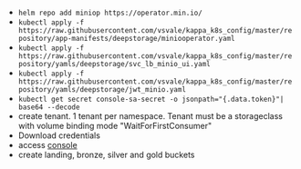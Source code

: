 - `helm repo add miniop https://operator.min.io/`
- `kubectl apply -f https://raw.githubusercontent.com/vsvale/kappa_k8s_config/master/repository/app-manifests/deepstorage/miniooperator.yaml`
- `kubectl apply -f https://raw.githubusercontent.com/vsvale/kappa_k8s_config/master/repository/yamls/deepstorage/svc_lb_minio_ui.yaml`
- `kubectl apply -f https://raw.githubusercontent.com/vsvale/kappa_k8s_config/master/repository/yamls/deepstorage/jwt_minio.yaml`
- `kubectl get secret console-sa-secret -o jsonpath="{.data.token}"| base64 --decode`
- create tenant. 1 tenant per namespace. Tenant must be a storageclass with volume binding mode "WaitForFirstConsumer"
- Download credentials
- access [console](https://172.18.0.2:9443/)
- create landing, bronze, silver and gold buckets